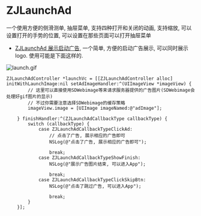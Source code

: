 # ZJLaunchAd
一个使用方便的侧滑测单, 抽屉菜单, 支持四种打开和关闭的动画, 支持缩放, 可以设置打开的手势的位置, 可以设置在那些页面可以打开抽屉菜单

* [ZJLaunchAd 展示启动广告](https://github.com/jasnig/ZJLaunchAd), 一个简单, 方便的启动广告展示, 可以同时展示logo. 使用可能是下面这样的.



![launch.gif](http://upload-images.jianshu.io/upload_images/1271831-8d108a5ff2f378db.gif?imageMogr2/auto-orient/strip)


```
ZJLaunchAdController *launchVc = [[ZJLaunchAdController alloc] initWithLaunchImage:nil setAdImageHandler:^(UIImageView *imageView) {
        // 这里可以直接使用SDWebimage等来请求服务器提供的广告图片(SDWebimage会处理好gif图片的显示)
        // 不过你需要注意选择SDWebimage的缓存策略
        imageView.image = [UIImage imageNamed:@"adImage"];
        
    } finishHandler:^(ZJLaunchAdCallbackType callbackType) {
        switch (callbackType) {
            case ZJLaunchAdCallbackTypeClickAd:
                // 点击了广告, 展示相应的广告即可
                NSLog(@"点击了广告, 展示相应的广告即可");
                
                break;
            case ZJLaunchAdCallbackTypeShowFinish:
                NSLog(@"展示广告图片结束, 可以进入App");

                break;
            case ZJLaunchAdCallbackTypeClickSkipBtn:
                NSLog(@"点击了跳过广告, 可以进入App");

                break;
        }
    }];
```